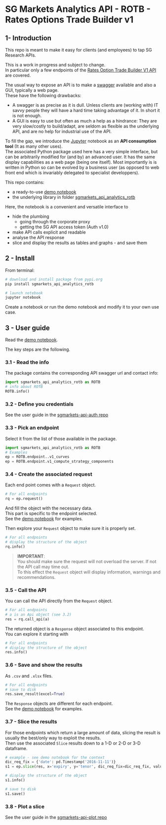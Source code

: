 # SG Markets Analytics API - ROTB - Rates Options Trade Builder v1


## 1- Introduction

This repo is meant to make it easy for clients (and employees) to tap SG Research APIs.  

This is a work in progress and subject to change.  
In particular only a few endpoints of the [Rates Option Trade Builder V1 API](https://analytics-api.sgmarkets.com/rotb/swagger/ui/index) are covered.  

The usual way to expose an API is to make a [swagger](https://swagger.io/) available and also a GUI, typically a web page.  
These have the following drawbacks:
+ A swagger is as precise as it is dull. Unless clients are (working with) IT savvy people they will have a hard time taking advantage of it. In short it is not enough. 
+ A GUI is easy to use but often as much a help as a hindrance: They are very slow/costly to build/adapt, are seldom as flexible as the underlying API, and are no help for industrial use of the API.  

To fill the gap, we introduce the [Jupyter](http://jupyter.org/) notebook as an **API consumption tool** (It as many other uses).  
The associated Python package used here has a very simple interface, but can be arbitrarily modified for (and by) an advanced user. It has the same display capabilities as a web page (being one itself). Most importantly is is written in Python so can be evolved by a business user (as opposed to web front end which is invariably delegated to specialist developpers).


This repo contains:
+ a ready-to-use [demo notebook](http://nbviewer.jupyter.org/urls/gitlab.com/sgmarkets/sgmarkets-api-analytics-rotb/raw/master/demo_sgmarkets_api_analytics_rotb.ipynb)
+ the underlying library in folder [sgmarkets_api_analytics_rotb](https://gitlab.com/sgmarkets/sgmarkets-api-analytics-rotb/tree/master/sgmarkets_api_analytics_rotb)

Here, the notebook is a convenient and versatile interface to
+ hide the plumbing
    + going through the corporate proxy
    + getting the SG API access token (Auth v1.0)
+ make API calls explicit and readable
+ analyse the API response
+ slice and display the results as tables and graphs - and save them


## 2 - Install

From terminal:
```bash
# download and install package from pypi.org
pip install sgmarkets_api_analytics_rotb

# launch notebook
jupyter notebook
```
Create a notebook or run the demo notebook and modify it to your own use case.


## 3 - User guide

Read the [demo notebook](http://nbviewer.jupyter.org/urls/gitlab.com/sgmarkets/sgmarkets-api-analytics-rotb/raw/master/demo_sgmarkets_api_analytics_rotb.ipynb).

The key steps are the following.

### 3.1 - Read the info

The package contains the corresponding API swagger url and contact info:

```python
import sgmarkets_api_analytics_rotb as ROTB
# info about ROTB
ROTB.info()
```

### 3.2 - Define you credentials

See the user guide in the [sgmarkets-api-auth repo](https://gitlab.com/sgmarkets/sgmarkets-api-auth#3-user-guide)


### 3.3 - Pick an endpoint

Select it from the list of those available in the package.  

```python
import sgmarkets_api_analytics_rotb as ROTB
# Examples
ep = ROTB.endpoint..v1_curves
ep = ROTB.endpoint.v1_compute_strategy_components
```

### 3.4 - Create the associated request

Each end point comes with a `Request` object.  

```python
# For all endpoints
rq = ep.request()
```

And fill the object with the necessary data.  
This part is specific to the endpoint selected.  
See the [demo notebook](http://nbviewer.jupyter.org/urls/gitlab.com/sgmarkets/sgmarkets-api-analytics-rotb/raw/master/demo_sgmarkets_api_analytics_rotb.ipynb) for examples.  

Then explore your `Request` object to make sure it is properly set.
```python
# For all endpoints
# display the structure of the object
rq.info()
```

> **IMPORTANT**:  
> You should make sure the request will not overload the server. If not the API call may time out.  
> To this effect the `Request` object will display information, warnings and recommendations.  


### 3.5 - Call the API

You can call the API directly from the `Request` object.  

```python
# For all endpoints
# a is an Api object (see 3.2)
res = rq.call_api(a)
```

The returned object is a `Response` object associated to this endpoint.  
You can explore it starting with

```python
# For all endpoints
# display the structure of the object
res.info()
```

### 3.6 - Save and show the results

As `.csv` and `.xlsx` files.

```python
# For all endpoints
# save to disk
res.save_result(excel=True)
```

The `Response` objects are different for each endpoint.  
See the [demo notebook](http://nbviewer.jupyter.org/urls/gitlab.com/sgmarkets/sgmarkets-api-analytics-rotb/raw/master/demo_sgmarkets_api_analytics_rotb.ipynb) for examples.  


### 3.7 - Slice the results

For those endpoints which return a large amount of data, slicing the result is usually the best/only way to exploit the results.  
Then use the associated `Slice` results down to a 1-D or 2-D or 3-D dataframe.  

```python
# example - see demo notebook for the context
dic_req_fix = {'date': pd.Timestamp('2016-11-11')}
s1 = ep.slice(res, x='expiry', y='tenor', dic_req_fix=dic_req_fix, value='volNormal')

# display the structure of the object
s1.info()

# save to disk
s1.save()
```

### 3.8 - Plot a slice

See the user guide in the [sgmarkets-api-plot repo](https://gitlab.com/sgmarkets/sgmarkets-plot#3-user-guide)
